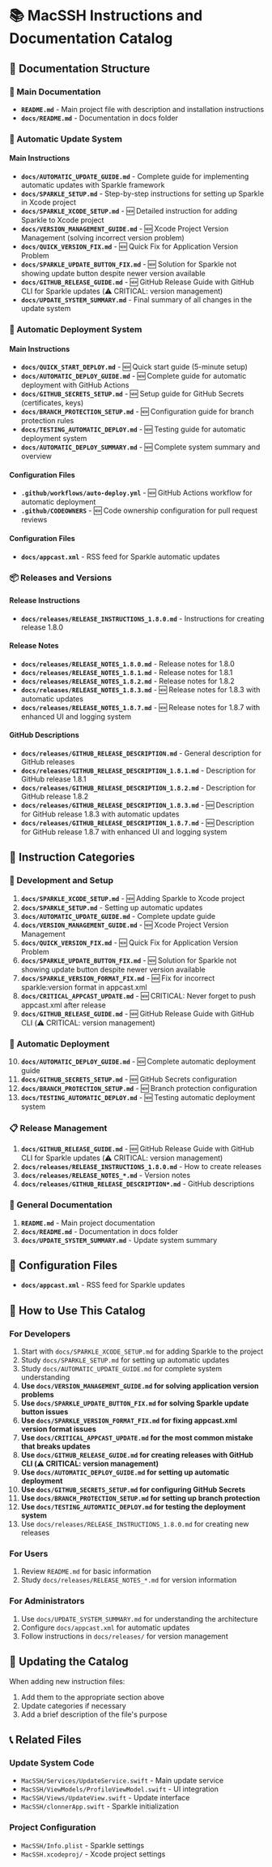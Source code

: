 # 📚 MacSSH Instructions and Documentation Catalog

## 📁 Documentation Structure

### 📖 Main Documentation
- **`README.md`** - Main project file with description and installation instructions
- **`docs/README.md`** - Documentation in docs folder

### 🔄 Automatic Update System

#### Main Instructions
- **`docs/AUTOMATIC_UPDATE_GUIDE.md`** - Complete guide for implementing automatic updates with Sparkle framework
- **`docs/SPARKLE_SETUP.md`** - Step-by-step instructions for setting up Sparkle in Xcode project
- **`docs/SPARKLE_XCODE_SETUP.md`** - 🆕 Detailed instruction for adding Sparkle to Xcode project
- **`docs/VERSION_MANAGEMENT_GUIDE.md`** - 🆕 Xcode Project Version Management (solving incorrect version problem)
- **`docs/QUICK_VERSION_FIX.md`** - 🆕 Quick Fix for Application Version Problem
- **`docs/SPARKLE_UPDATE_BUTTON_FIX.md`** - 🆕 Solution for Sparkle not showing update button despite newer version available
- **`docs/GITHUB_RELEASE_GUIDE.md`** - 🆕 GitHub Release Guide with GitHub CLI for Sparkle updates (⚠️ CRITICAL: version management)
- **`docs/UPDATE_SYSTEM_SUMMARY.md`** - Final summary of all changes in the update system

### 🚀 Automatic Deployment System

#### Main Instructions
- **`docs/QUICK_START_DEPLOY.md`** - 🆕 Quick start guide (5-minute setup)
- **`docs/AUTOMATIC_DEPLOY_GUIDE.md`** - 🆕 Complete guide for automatic deployment with GitHub Actions
- **`docs/GITHUB_SECRETS_SETUP.md`** - 🆕 Setup guide for GitHub Secrets (certificates, keys)
- **`docs/BRANCH_PROTECTION_SETUP.md`** - 🆕 Configuration guide for branch protection rules
- **`docs/TESTING_AUTOMATIC_DEPLOY.md`** - 🆕 Testing guide for automatic deployment system
- **`docs/AUTOMATIC_DEPLOY_SUMMARY.md`** - 🆕 Complete system summary and overview

#### Configuration Files
- **`.github/workflows/auto-deploy.yml`** - 🆕 GitHub Actions workflow for automatic deployment
- **`.github/CODEOWNERS`** - 🆕 Code ownership configuration for pull request reviews

#### Configuration Files
- **`docs/appcast.xml`** - RSS feed for Sparkle automatic updates

### 📦 Releases and Versions

#### Release Instructions
- **`docs/releases/RELEASE_INSTRUCTIONS_1.8.0.md`** - Instructions for creating release 1.8.0

#### Release Notes
- **`docs/releases/RELEASE_NOTES_1.8.0.md`** - Release notes for 1.8.0
- **`docs/releases/RELEASE_NOTES_1.8.1.md`** - Release notes for 1.8.1
- **`docs/releases/RELEASE_NOTES_1.8.2.md`** - Release notes for 1.8.2
- **`docs/releases/RELEASE_NOTES_1.8.3.md`** - 🆕 Release notes for 1.8.3 with automatic updates
- **`docs/releases/RELEASE_NOTES_1.8.7.md`** - 🆕 Release notes for 1.8.7 with enhanced UI and logging system

#### GitHub Descriptions
- **`docs/releases/GITHUB_RELEASE_DESCRIPTION.md`** - General description for GitHub releases
- **`docs/releases/GITHUB_RELEASE_DESCRIPTION_1.8.1.md`** - Description for GitHub release 1.8.1
- **`docs/releases/GITHUB_RELEASE_DESCRIPTION_1.8.2.md`** - Description for GitHub release 1.8.2
- **`docs/releases/GITHUB_RELEASE_DESCRIPTION_1.8.3.md`** - 🆕 Description for GitHub release 1.8.3 with automatic updates
- **`docs/releases/GITHUB_RELEASE_DESCRIPTION_1.8.7.md`** - 🆕 Description for GitHub release 1.8.7 with enhanced UI and logging system

## 🎯 Instruction Categories

### 🚀 Development and Setup
1. **`docs/SPARKLE_XCODE_SETUP.md`** - 🆕 Adding Sparkle to Xcode project
2. **`docs/SPARKLE_SETUP.md`** - Setting up automatic updates
3. **`docs/AUTOMATIC_UPDATE_GUIDE.md`** - Complete update guide
4. **`docs/VERSION_MANAGEMENT_GUIDE.md`** - 🆕 Xcode Project Version Management
5. **`docs/QUICK_VERSION_FIX.md`** - 🆕 Quick Fix for Application Version Problem
6. **`docs/SPARKLE_UPDATE_BUTTON_FIX.md`** - 🆕 Solution for Sparkle not showing update button despite newer version available
7. **`docs/SPARKLE_VERSION_FORMAT_FIX.md`** - 🆕 Fix for incorrect sparkle:version format in appcast.xml
8. **`docs/CRITICAL_APPCAST_UPDATE.md`** - 🆕 CRITICAL: Never forget to push appcast.xml after release
9. **`docs/GITHUB_RELEASE_GUIDE.md`** - 🆕 GitHub Release Guide with GitHub CLI (⚠️ CRITICAL: version management)

### 🚀 Automatic Deployment
10. **`docs/AUTOMATIC_DEPLOY_GUIDE.md`** - 🆕 Complete automatic deployment guide
11. **`docs/GITHUB_SECRETS_SETUP.md`** - 🆕 GitHub Secrets configuration
12. **`docs/BRANCH_PROTECTION_SETUP.md`** - 🆕 Branch protection configuration
13. **`docs/TESTING_AUTOMATIC_DEPLOY.md`** - 🆕 Testing automatic deployment system

### 📋 Release Management
1. **`docs/GITHUB_RELEASE_GUIDE.md`** - 🆕 GitHub Release Guide with GitHub CLI for Sparkle updates (⚠️ CRITICAL: version management)
2. **`docs/releases/RELEASE_INSTRUCTIONS_1.8.0.md`** - How to create releases
3. **`docs/releases/RELEASE_NOTES_*.md`** - Version notes
4. **`docs/releases/GITHUB_RELEASE_DESCRIPTION*.md`** - GitHub descriptions

### 📖 General Documentation
1. **`README.md`** - Main project documentation
2. **`docs/README.md`** - Documentation in docs folder
3. **`docs/UPDATE_SYSTEM_SUMMARY.md`** - Update system summary

## 🔧 Configuration Files
- **`docs/appcast.xml`** - RSS feed for Sparkle updates

## 📝 How to Use This Catalog

### For Developers
1. Start with `docs/SPARKLE_XCODE_SETUP.md` for adding Sparkle to the project
2. Study `docs/SPARKLE_SETUP.md` for setting up automatic updates
3. Study `docs/AUTOMATIC_UPDATE_GUIDE.md` for complete system understanding
4. **Use `docs/VERSION_MANAGEMENT_GUIDE.md` for solving application version problems**
5. **Use `docs/SPARKLE_UPDATE_BUTTON_FIX.md` for solving Sparkle update button issues**
6. **Use `docs/SPARKLE_VERSION_FORMAT_FIX.md` for fixing appcast.xml version format issues**
7. **Use `docs/CRITICAL_APPCAST_UPDATE.md` for the most common mistake that breaks updates**
8. **Use `docs/GITHUB_RELEASE_GUIDE.md` for creating releases with GitHub CLI (⚠️ CRITICAL: version management)**
9. **Use `docs/AUTOMATIC_DEPLOY_GUIDE.md` for setting up automatic deployment**
10. **Use `docs/GITHUB_SECRETS_SETUP.md` for configuring GitHub Secrets**
11. **Use `docs/BRANCH_PROTECTION_SETUP.md` for setting up branch protection**
12. **Use `docs/TESTING_AUTOMATIC_DEPLOY.md` for testing the deployment system**
13. Use `docs/releases/RELEASE_INSTRUCTIONS_1.8.0.md` for creating new releases

### For Users
1. Review `README.md` for basic information
2. Study `docs/releases/RELEASE_NOTES_*.md` for version information

### For Administrators
1. Use `docs/UPDATE_SYSTEM_SUMMARY.md` for understanding the architecture
2. Configure `docs/appcast.xml` for automatic updates
3. Follow instructions in `docs/releases/` for version management

## 🔄 Updating the Catalog

When adding new instruction files:
1. Add them to the appropriate section above
2. Update categories if necessary
3. Add a brief description of the file's purpose

## 📞 Related Files

### Update System Code
- `MacSSH/Services/UpdateService.swift` - Main update service
- `MacSSH/ViewModels/ProfileViewModel.swift` - UI integration
- `MacSSH/Views/UpdateView.swift` - Update interface
- `MacSSH/clonnerApp.swift` - Sparkle initialization

### Project Configuration
- `MacSSH/Info.plist` - Sparkle settings
- `MacSSH.xcodeproj/` - Xcode project settings
